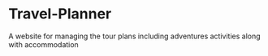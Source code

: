 # Travel-Planner
A website for managing the tour plans including adventures activities along with accommodation
